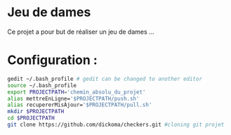# Jeu de dames

Ce projet a pour but de réaliser un jeu de dames ... 

# Configuration : 
```bash
gedit ~/.bash_profile # gedit can be changed to another editor 
source ~/.bash_profile 
export PROJECTPATH='chemin_absolu_du_projet'
alias mettreEnLigne='$PROJECTPATH/push.sh'
alias recupererMisÀjour='$PROJECTPATH/pull.sh'
mkdir $PROJECTPATH
cd $PROJECTPATH
git clone https://github.com/dickoma/checkers.git #cloning git projet
```
